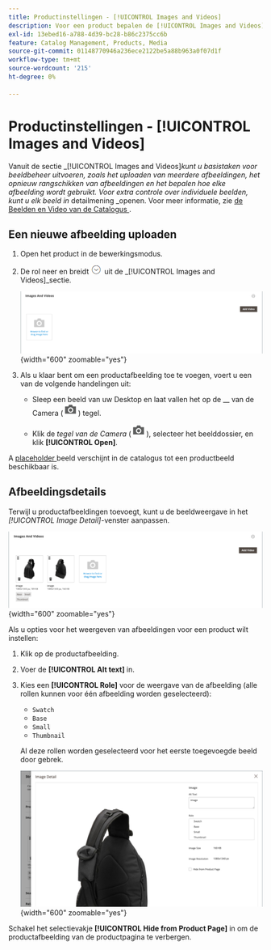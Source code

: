 ```yaml
---
title: Productinstellingen - [!UICONTROL Images and Videos]
description: Voor een product bepalen de [!UICONTROL Images and Videos] -instellingen hoe elke afbeelding of video wordt gebruikt voor de productlijst.
exl-id: 13ebed16-a788-4d39-bc28-b86c2375cc6b
feature: Catalog Management, Products, Media
source-git-commit: 01148770946a236ece2122be5a88b963a0f07d1f
workflow-type: tm+mt
source-wordcount: '215'
ht-degree: 0%

---
```


# Productinstellingen - [!UICONTROL Images and Videos]

Vanuit de sectie _[!UICONTROL Images and Videos]_kunt u basistaken voor beeldbeheer uitvoeren, zoals het uploaden van meerdere afbeeldingen, het opnieuw rangschikken van afbeeldingen en het bepalen hoe elke afbeelding wordt gebruikt. Voor extra controle over individuele beelden, kunt u elk beeld in_ detailmening _openen. Voor meer informatie, zie [ de Beelden en Video van de Catalogus ](catalog-images-video.md).

## Een nieuwe afbeelding uploaden

1. Open het product in de bewerkingsmodus.

1. De rol neer en breidt ![ selecteur van de Uitbreiding ](../assets/icon-display-expand.png) uit de _[!UICONTROL Images and Videos]_sectie.

   ![ Beelden en Video&#39;s ](./assets/product-simple-images-videos.png){width="600" zoomable="yes"}

1. Als u klaar bent om een productafbeelding toe te voegen, voert u een van de volgende handelingen uit:

   - Sleep een beeld van uw Desktop en laat vallen het op de __ van de Camera (![ het pictogram van de Camera ](../assets/icon-camera.png)) tegel.

   - Klik de _tegel van de Camera_ (![ het pictogram van de Camera ](../assets/icon-camera.png)), selecteer het beelddossier, en klik **[!UICONTROL Open]**.

A [ placeholder ](product-image-config.md#image-placeholders) beeld verschijnt in de catalogus tot een productbeeld beschikbaar is.

## Afbeeldingsdetails

Terwijl u productafbeeldingen toevoegt, kunt u de beeldweergave in het _[!UICONTROL Image Detail]_-venster aanpassen.

![ beelden van het Product ](./assets/image-video.png){width="600" zoomable="yes"}

Als u opties voor het weergeven van afbeeldingen voor een product wilt instellen:

1. Klik op de productafbeelding.

1. Voer de **[!UICONTROL Alt text]** in.

1. Kies een **[!UICONTROL Role]** voor de weergave van de afbeelding (alle rollen kunnen voor één afbeelding worden geselecteerd):

   - `Swatch`
   - `Base`
   - `Small`
   - `Thumbnail`

   Al deze rollen worden geselecteerd voor het eerste toegevoegde beeld door gebrek.

   ![ de details van het Beeld ](./assets/product-image-details.png){width="600" zoomable="yes"}

Schakel het selectievakje **[!UICONTROL Hide from Product Page]** in om de productafbeelding van de productpagina te verbergen.
